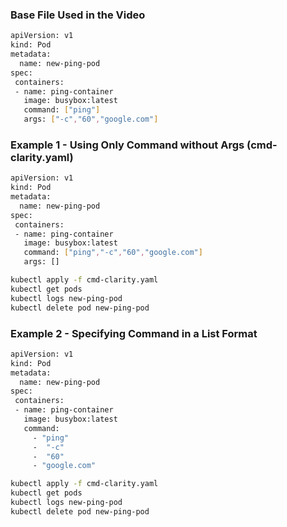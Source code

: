 
### Base File Used in the Video
```sh
apiVersion: v1
kind: Pod
metadata:
  name: new-ping-pod
spec:
 containers:
 - name: ping-container
   image: busybox:latest
   command: ["ping"]
   args: ["-c","60","google.com"]
```

### Example 1 - Using Only Command without Args (cmd-clarity.yaml)
```sh
apiVersion: v1
kind: Pod
metadata:
  name: new-ping-pod
spec:
 containers:
 - name: ping-container
   image: busybox:latest
   command: ["ping","-c","60","google.com"]
   args: []
```
```sh
kubectl apply -f cmd-clarity.yaml
kubectl get pods
kubectl logs new-ping-pod
kubectl delete pod new-ping-pod
```
### Example 2 - Specifying Command in a List Format
```sh
apiVersion: v1
kind: Pod
metadata:
  name: new-ping-pod
spec:
 containers:
 - name: ping-container
   image: busybox:latest
   command: 
     - "ping"
     -  "-c"
     -  "60"
     - "google.com"
```
```sh
kubectl apply -f cmd-clarity.yaml
kubectl get pods
kubectl logs new-ping-pod
kubectl delete pod new-ping-pod
```